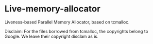 # Live-memory-allocator
Liveness-based Parallel Memory Allocator, based on tcmalloc.

Disclaim:
For the files borrowed from tcmalloc, the copyrights belong to Google. We leave their copyright disclam as is. 
